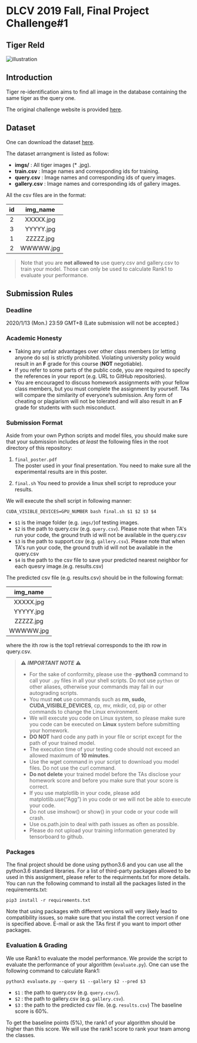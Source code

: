 # DLCV 2019 Fall, Final Project Challenge#1
## Tiger ReId

![illustration](https://cvwc2019.github.io/imgs/det_1.jpg)

## Introduction
Tiger re-identification aims to find all image in the database containing the same tiger as the query one.

The original challenge website is provided [here](https://cvwc2019.github.io/challenge.html).

## Dataset 
One can download the dataset [here](https://drive.google.com/file/d/1QmvUBz07IphyIi-80iz5B5ZWMEC0IrSq/view?usp=sharing).

The dataset arrangment is listed as follow: 
* **imgs/** : All tiger images (* .jpg).
* **train.csv** : Image names and corresponding ids for training.
* **query.csv** : Image names and corresponding ids of query images.
* **gallery.csv** : Image names and corresponding ids of gallery images.

All the csv files are in the format:

| id | img_name |
|:----------:|:-----:|
| 2 | XXXXX.jpg |
| 3 | YYYYY.jpg |
| 1 | ZZZZZ.jpg |
| 2 | WWWWW.jpg |


> Note that you are **not allowed to** use query.csv and gallery.csv to train your model. Those can only be used to calculate Rank1 to evaluate your performance. 

## Submission Rules
### Deadline
2020/1/13 (Mon.) 23:59 GMT+8 (Late submission will not be accepted.)

### Academic Honesty
-   Taking any unfair advantages over other class members (or letting anyone do so) is strictly prohibited. Violating university policy would result in an **F** grade for this course (**NOT** negotiable).    
-   If you refer to some parts of the public code, you are required to specify the references in your report (e.g. URL to GitHub repositories).      
-   You are encouraged to discuss homework assignments with your fellow class members, but you must complete the assignment by yourself. TAs will compare the similarity of everyone’s submission. Any form of cheating or plagiarism will not be tolerated and will also result in an **F** grade for students with such misconduct.

### Submission Format
Aside from your own Python scripts and model files, you should make sure that your submission includes *at least* the following files in the root directory of this repository:
 1.   `final_poster.pdf`  
 The poster used in your final presentation. You need to make sure all the experimental results are in this poster.

 2.  `final.sh` 
 You need to provide a linux shell script to reproduce your results.

We will execute the shell script in following manner:
```
CUDA_VISIBLE_DEVICES=GPU_NUMBER bash final.sh $1 $2 $3 $4
```
* `$1` is the image folder (e.g. `imgs/`)of testing images.
* `$2` is the path to query.csv (e.g. `query.csv`). Please note that when TA's run your code, the ground truth id will not be available in the query.csv
* `$3` is the path to support.csv (e.g. `gallery.csv`). Please note that when TA's run your code, the ground truth id will not be available in the query.csv
* `$4` is the path to the csv file to save your predicted nearest neighbor for each quesry image.(e.g. results.csv)

The predicted csv file (e.g. results.csv) should be in the following format:

| img_name |
|:-----:|
XXXXX.jpg |
YYYYY.jpg |
ZZZZZ.jpg |
WWWWW.jpg |

where the ith row is the top1 retrieval corresponds to the ith row in query.csv.


> ⚠️ ***IMPORTANT NOTE*** ⚠️  
> - For the sake of conformity, please use the -**python3** command to call your `.py` files in all your shell scripts. Do not use `python` or other aliases, otherwise your commands may fail in our autograding scripts.
> - You must **not** use commands such as **rm, sudo, CUDA_VISIBLE_DEVICES**, cp, mv, mkdir, cd, pip or other commands to change the Linux environment.
> - We will execute you code on Linux system, so please make sure you code can be executed on **Linux** system before submitting your homework.
> - **DO NOT** hard code any path in your file or script except for the path of your trained model.
> - The execution time of your testing code should not exceed an allowed maximum of **10 minutes**.
> - Use the wget command in your script to download you model files. Do not use the curl command.
> - **Do not delete** your trained model before the TAs disclose your homework score and before you make sure that your score is correct.
> - If you use matplotlib in your code, please add matplotlib.use(“Agg”) in you code or we will not be able to execute your code.
> - Do not use imshow() or show() in your code or your code will crash.
> - Use os.path.join to deal with path issues as often as possible.
> - Please do not upload your training information generated by tensorboard to github.

### Packages
The final project should be done using python3.6 and you can use all the python3.6 standard libraries. For a list of third-party packages allowed to be used in this assignment, please refer to the requirments.txt for more details.
You can run the following command to install all the packages listed in the requirements.txt:

    pip3 install -r requirements.txt

Note that using packages with different versions will very likely lead to compatibility issues, so make sure that you install the correct version if one is specified above. E-mail or ask the TAs first if you want to import other packages.


### Evaluation & Grading 
We use Rank1 to evaluate the model performance. We provide the script to evaluate the performance of your algorithm (`evaluate.py`). One can use the following command to calculate Rank1:
```
python3 evaluate.py --query $1 --gallery $2 --pred $3
```
* `$1` : the path to query.csv (e.g. `query.csv/`).
* `$2` : the path to gallery.csv (e.g. `gallery.csv`).
* `$3` : the path to the predicted csv file. (e.g. `results.csv`)
The baseline score is 60%.

To get the baseline points (5%), the rank1 of your algorithm should be higher than this score. We will use the rank1 score to rank your team among the classes.

